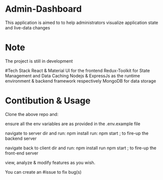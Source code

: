 # Admin-Dashboard
This application is aimed to to help administrators visualize application state and live-data changes

# Note
The project is still in development

#Tech Stack
React & Material UI for the frontend
Redux-Toolkit for State Management and Data Caching
Nodejs & ExpressJs as the runtime environment & backend framework respectively
MongoDB for data storage

# Contibution & Usage
Clone the above repo and:

ensure all the env variables are as provided in the .env.example file

navigate to server dir and run: npm install
run: npm start ; to fire-up the backend server

navigate back to client dir and run: npm install
run npm start ; to fire-up the front-end server

view, analyze & modify features as you wish.

You can create an #issue to fix bug(s)



